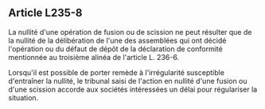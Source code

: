 Article L235-8
----
La nullité d'une opération de fusion ou de scission ne peut résulter que de la
nullité de la délibération de l'une des assemblées qui ont décidé l'opération ou
du défaut de dépôt de la déclaration de conformité mentionnée au troisième
alinéa de l'article L. 236-6.

Lorsqu'il est possible de porter remède à l'irrégularité susceptible d'entraîner
la nullité, le tribunal saisi de l'action en nullité d'une fusion ou d'une
scission accorde aux sociétés intéressées un délai pour régulariser la
situation.
